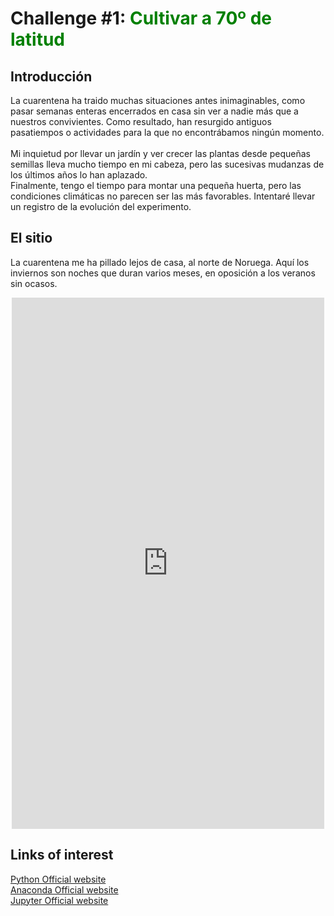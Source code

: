 # Challenge #1: <span style="color:green"> Cultivar a 70º de latitud </span>

## Introducción
La cuarentena ha traido muchas situaciones antes inimaginables, como pasar semanas enteras encerrados en casa sin ver a nadie más que a nuestros convivientes. Como resultado, han resurgido antiguos pasatiempos o actividades para la que no encontrábamos ningún momento.
<br><br>
Mi inquietud por llevar un jardín y ver crecer las plantas desde pequeñas semillas lleva mucho tiempo en mi cabeza, pero las sucesivas mudanzas de los últimos años lo han aplazado. 
<br>
Finalmente, tengo el tiempo para montar una pequeña huerta, pero las condiciones climáticas no parecen ser las más favorables. Intentaré llevar un registro de la evolución del experimento.

## El sitio
La cuarentena me ha pillado lejos de casa, al norte de Noruega. Aquí los inviernos son noches que duran varios meses, en oposición a los veranos sin ocasos.

<center><iframe seamless frameborder="0" src="https://public.tableau.com/views/WeatherFinnmark/Dashboard1?:showVizHome=no&:embed=true" width = '500' height = '850' scrolling='no' ></iframe></center>    


## Links of interest
[Python Official website](https://www.python.org/)
<br>
[Anaconda Official website](https://www.anaconda.com/)
<br>
[Jupyter Official website](https://jupyter.org/)